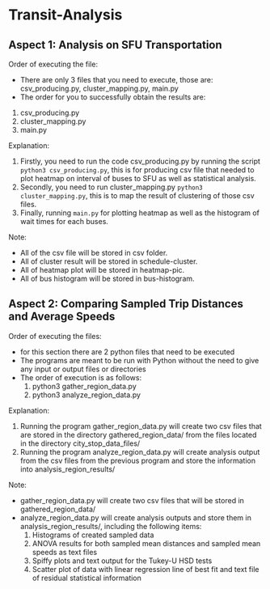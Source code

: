 # Transit-Analysis

## Aspect 1: Analysis on SFU Transportation

Order of executing the file:

- There are only 3 files that you need to execute, those are: csv_producing.py, cluster_mapping.py, main.py
- The order for you to successfully obtain the results are:

1. csv_producing.py
2. cluster_mapping.py
3. main.py

Explanation:

1. Firstly, you need to run the code csv_producing.py by running the script `python3 csv_producing.py`, this is for producing csv file that needed to plot heatmap on interval of buses to SFU as well as statistical analysis.
2. Secondly, you need to run cluster_mapping.py `python3 cluster_mapping.py`, this is to map the result of clustering of those csv files.
3. Finally, running `main.py` for plotting heatmap as well as the histogram of wait times for each buses.

Note:

- All of the csv file will be stored in csv folder.
- All of cluster result will be stored in schedule-cluster.
- All of heatmap plot will be stored in heatmap-pic.
- All of bus histogram will be stored in bus-histogram.

## Aspect 2: Comparing Sampled Trip Distances and Average Speeds

Order of executing the files:

- for this section there are 2 python files that need to be executed
- The programs are meant to be run with Python without the need to give any input or output files or directories
- The order of execution is as follows:
  1. python3 gather_region_data.py
  2. python3 analyze_region_data.py

Explanation:

1. Running the program gather_region_data.py will create two csv files that are stored in the directory gathered_region_data/ from the files located in the directory city_stop_data_files/
2. Running the program analyze_region_data.py will create analysis output from the csv files from the previous program and store the information into analysis_region_results/

Note:

- gather_region_data.py will create two csv files that will be stored in gathered_region_data/
- analyze_region_data.py will create analysis outputs and store them in analysis_region_results/, including the following items:
  1. Histograms of created sampled data
  2. ANOVA results for both sampled mean distances and sampled mean speeds as text files
  3. Spiffy plots and text output for the Tukey-U HSD tests
  4. Scatter plot of data with linear regression line of best fit and text file of residual statistical information
